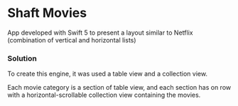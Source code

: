 # Shaft Movies #

App developed with Swift 5 to present a layout similar to Netflix (combination of vertical and horizontal lists)



### Solution ###

To create this engine, it was used a table view and a collection view.

Each movie category is a section of table view, and each section has on row with a horizontal-scrollable collection view containing the movies.


